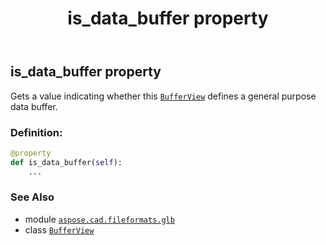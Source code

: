 ﻿---
title: is_data_buffer property
second_title: Aspose.CAD for Python via .NET API References
description: 
type: docs
weight: 90
url: /python-net/aspose.cad.fileformats.glb/bufferview/is_data_buffer/
is_root: false
---

## is_data_buffer property


Gets a value indicating whether this [`BufferView`](/cad/python-net/aspose.cad.fileformats.glb/bufferview) defines a general purpose data buffer.
### Definition:
```python
@property
def is_data_buffer(self):
    ...
```

### See Also
* module [`aspose.cad.fileformats.glb`](../../)
* class [`BufferView`](/cad/python-net/aspose.cad.fileformats.glb/bufferview)
